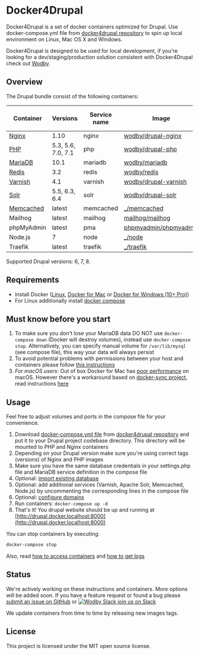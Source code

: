 # Docker4Drupal

Docker4Drupal is a set of docker containers optimized for Drupal. Use docker-compose.yml file from [docker4drupal repository](https://github.com/wodby/docker4drupal) to spin up local environment on Linux, Mac OS X and Windows. 

Docker4Drupal is designed to be used for local development, if you're looking for a dev/staging/production solution consistent with Docker4Drupal check out [Wodby](https://wodby.com). 

## Overview

The Drupal bundle consist of the following containers:

[wodby/drupal-nginx]: https://github.com/wodby/drupal-nginx
[wodby/drupal-php]: https://github.com/wodby/drupal-php
[wodby/mariadb]: https://github.com/wodby/mariadb
[wodby/redis]: https://github.com/wodby/redis
[wodby/drupal-varnish]: https://github.com/wodby/drupal-varnish
[wodby/drupal-solr]: https://github.com/wodby/drupal-solr
[phpmyadmin/phpmyadmin]: https://hub.docker.com/r/phpmyadmin/phpmyadmin
[mailhog/mailhog]: https://hub.docker.com/r/mailhog/mailhog
[_/node]: https://hub.docker.com/_/node
[_/memcached]: https://hub.docker.com/_/memcached
[_/traefik]: https://hub.docker.com/_/traefik

| Container | Versions | Service name | Image | Enabled by default |
| --------- | -------- | ------------ | ----- | ------------------ |
| [Nginx](containers/nginx.md)         | 1.10               | nginx     | [wodby/drupal-nginx]    | ✓ |
| [PHP](containers/php.md)             | 5.3, 5.6, 7.0, 7.1 | php       | [wodby/drupal-php]      | ✓ |
| [MariaDB](containers/mariadb.md)     | 10.1               | mariadb   | [wodby/mariadb]         | ✓ |
| [Redis](containers/redis.md)         | 3.2                | redis     | [wodby/redis]           | ✓ |
| [Varnish](containers/varnish.md)     | 4.1                | varnish   | [wodby/drupal-varnish]  |   |
| [Solr](containers/solr.md)           | 5.5, 6.3, 6.4      | solr      | [wodby/drupal-solr]     |   |
| [Memcached](containers/memcached.md) | latest             | memcached | [_/memcached]           |   |
| Mailhog                              | latest             | mailhog   | [mailhog/mailhog]       | ✓ |
| phpMyAdmin                           | latest             | pma       | [phpmyadmin/phpmyadmin] | ✓ |
| Node.js                              | 7                  | node      | [_/node]                |   |
| Traefik                              | latest             | traefik   | [_/traefik]             |   |

Supported Drupal versions: 6, 7, 8.

## Requirements

* Install Docker ([Linux](https://docs.docker.com/engine/installation), [Docker for Mac](https://docs.docker.com/engine/installation/mac) or [Docker for Windows (10+ Pro)](https://docs.docker.com/engine/installation/windows))
* For Linux additionally install [docker compose](https://docs.docker.com/compose/install)

## Must know before you start

1. To make sure you don't lose your MariaDB data DO NOT use `docker-compose down` (Docker will destroy volumes), instead use `docker-compose stop`. Alternatively, you can specify manual volume for `/var/lib/mysql` (see compose file), this way your data will always persist 
2. To avoid potential problems with permissions between your host and containers please follow [this instructions](permissions.md)
3. _For macOS users_: Out of box Docker for Mac has [poor performance](https://github.com/Wodby/docker4drupal/issues/4) on macOS. However there's a workaround based on [docker-sync project](https://github.com/EugenMayer/docker-sync/), read instructions [here](macos.md)

## Usage 

Feel free to adjust volumes and ports in the compose file for your convenience.

1. Download [docker-compose.yml file](https://github.com/wodby/docker4drupal/blob/master/docker-compose.yml) from [docker4drupal repository](https://github.com/wodby/docker4drupal) and put it to your Drupal project codebase directory. This directory will be mounted to PHP and Nginx containers 
2. Depending on your Drupal version make sure you're using correct tags (versions) of Nginx and PHP images
3. Make sure you have the same database credentials in your settings.php file and MariaDB service definition in the compose file 
4. Optional: [import existing database](containers/mariadb.md#import-existing-database)
6. Optional: add additional services (Varnish, Apache Solr, Memcached, Node.js) by uncommenting the corresponding lines in the compose file
7. Optional: [configure domains](domains.md)
8. Run containers: `docker-compose up -d`
9. That's it! You drupal website should be up and running at [http://drupal.docker.localhost:8000](http://drupal.docker.localhost:8000)

You can stop containers by executing:
```bash
docker-compose stop
```

Also, read [how to access containers](access.md) and [how to get logs](logs.md)

## Status

We're actively working on these instructions and containers. More options will be added soon. If you have a feature request or found a bug please [submit an issue on GitHub](https://github.com/wodby/docker4drupal/issues/new) or [![Wodby Slack](https://www.google.com/s2/favicons?domain=www.slack.com) join us on Slack](https://slack.wodby.com/)

We update containers from time to time by releasing new images tags.

## License

This project is licensed under the MIT open source license.
